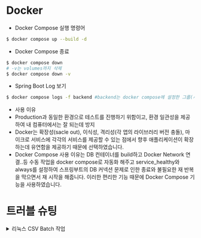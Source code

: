 # Docker
- Docker Compose 실행 명령어
```bash
$ docker compose up --build -d
```
- Docker Compose 종료
``` bash
$ docker compose down
# -v는 volumes까지 삭제
$ docker compose down -v
```

- Spring Boot Log 보기
```bash
$ docker compose logs -f backend #backend는 docker compose에 설정한 그룹(서비스) 이름, DNS 이름
```

- 사용 이유
 - Production과 동일한 환경으로 테스트를 진행하기 위함이고, 환경 일관성을 제공하여 내 컴퓨터에서는 잘 되는데 방지
 - Docker는 확장성(sacle out), 이식성, 격리성(각 앱의 라이브러리 버전 충돌), 마이크로 서비스에 각각의 서비스를 제공할 수 있는 점에서 향후 애플리케이션이 확장하는데 유연함을 제공하기 때문에 선택하였습니다.
 - Docker Compose 사용 이유는 DB 컨테이너를 build하고 Docker Network 연결..등 수동 작업을 docker compose로 자동화 해주고 service_healthy와 always를 설정하여 스프링부트의 DB 커넥션 문제로 인한 종료와  불필요한 재 반복을 막으면서 재 시작을 해줍니다. 이러한 편리한 기능 때문에 Docker Compose 기능을 사용하였습니다. 

# 트러블 슈팅
<details>
 <summary>리눅스 CSV Batch 작업</summary>
  - CSV 파일 인코딩 확인 후 변환
 
  ```bash
 #파일이 UTF-8로 인코딩 되어 있는지 확인
 file -i recipe_data_241226.csv

 #시스템 인코딩 변경
 LANG="ko_KR.UTF-8"

#윈도우에서는 CSV파일을 CRLF(\r\n) 줄 바꿈 사용, 리눅스는 LF(\n)만 사용하기에 줄바꿈 변환
 sudo apt install dos2unix
 dos2unix recipe_data_241226.csv

 #권한 변경
 chmod +r recipe_data_241226.csv
  ```


 - 컴포즈로 작성된 백엔드 로그 결과
 ```bash
 studio-recipe  | Caused by: java.sql.SQLSyntaxErrorException: (conn=4) Data too long for column 'ckg_mtrl_cn' at row 1
studio-recipe  |        at org.mariadb.jdbc.export.ExceptionFactory.createException(ExceptionFactory.java:289) ~[mariadb-java-client-3.5.5.jar!/:na]
studio-recipe  |        at org.mariadb.jdbc.export.ExceptionFactory.create(ExceptionFactory.java:378) ~[mariadb-java-client-3.5.5.jar!/:na]
studio-recipe  |        at org.mariadb.jdbc.message.ClientMessage.readPacket(ClientMessage.java:187) ~[mariadb-java-client-3.5.5.jar!/:na]
studio-recipe  |        at org.mariadb.jdbc.client.impl.StandardClient.readPacket(StandardClient.java:1380) ~[mariadb-java-client-3.5.5.jar!/:na]
studio-recipe  |        at org.mariadb.jdbc.client.impl.StandardClient.readResults(StandardClient.java:1319) ~[mariadb-java-client-3.5.5.jar!/:na]
studio-recipe  |        at org.mariadb.jdbc.client.impl.StandardClient.readResponse(StandardClient.java:1238) ~[mariadb-java-client-3.5.5.jar!/:na]
studio-recipe  |        at org.mariadb.jdbc.client.impl.StandardClient.execute(StandardClient.java:1162) ~[mariadb-java-client-3.5.5.jar!/:na]
studio-recipe  |        at org.mariadb.jdbc.ClientPreparedStatement.executeInternal(ClientPreparedStatement.java:87) ~[mariadb-java-client-3.5.5.jar!/:na]
studio-recipe  |        at org.mariadb.jdbc.ClientPreparedStatement.executeLargeUpdate(ClientPreparedStatement.java:307) ~[mariadb-java-client-3.5.5.jar!/:na]
studio-recipe  |        at org.mariadb.jdbc.ClientPreparedStatement.executeUpdate(ClientPreparedStatement.java:284) ~[mariadb-java-client-3.5.5.jar!/:na]
studio-recipe  |        at com.zaxxer.hikari.pool.ProxyPreparedStatement.executeUpdate(ProxyPreparedStatement.java:61) ~[HikariCP-6.3.2.jar!/:na]
studio-recipe  |        at com.zaxxer.hikari.pool.HikariProxyPreparedStatement.executeUpdate(HikariProxyPreparedStatement.java) ~[HikariCP-6.3.2.jar!/:na]
studio-recipe  |        at org.hibernate.engine.jdbc.internal.ResultSetReturnImpl.executeUpdate(ResultSetReturnImpl.java:194) ~[hibernate-core-6.6.26.Final.jar!/:6.6.26.Final]
studio-recipe  |        ... 161 common frames omitted
studio-recipe  |
studio-recipe  | 2025-10-11T08:46:48.384Z  INFO 1 --- [nio-8080-exec-1] o.s.batch.core.step.AbstractStep         : Step: [recipeDataMigrationStep] executed in 405ms
studio-recipe  | 2025-10-11T08:46:48.405Z  INFO 1 --- [nio-8080-exec-1] o.s.b.c.l.s.TaskExecutorJobLauncher      : Job: [SimpleJob: [name=recipeDataMigrationJob]] completed with the following parameters: [{'jobId':'{value=1760172407885, type=class java.lang.String, identifying=true}','run.id':'{value=1760172407886, type=class java.lang.Long, identifying=true}'}] and the following status: [FAILED] in 444ms
studio-recipe  | 2025-10-11T08:46:48.405Z  INFO 1 --- [nio-8080-exec-1] c.recipe.controller.BatchJobController   : Batch Job 'recipeDataMigrationJob' 실행 완료. Status: FAILED
 ```

- [Data too long for column] 최대 길이 문제
  ```java
  @Lob // Lob으로 되어 있었지만 해당 컬럼의 크기 문제 때문에 TEXT 명시적으로 적용
    @Column(name = "ckg_mtrl_cn", columnDefinition = "TEXT") 
  ```

  
</details>

